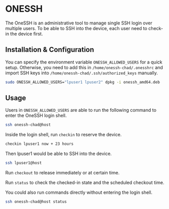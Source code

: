 # ONESSH

The OneSSH is an administrative tool to manage single SSH login over
multiple users. To be able to SSH into the device, each user need to
check-in the device first.

## Installation & Configuration

You can specify the environment variable `ONESSH_ALLOWED_USERS` for a quick
setup. Otherwise, you need to add this in `/home/onessh-chad/.onesshrc` and
import SSH keys into `/home/onessh-chad/.ssh/authorized_keys` manually.

```bash
sudo ONESSH_ALLOWED_USERS="lpuser1 lpuser2" dpkg -i onessh_amd64.deb
```

## Usage

Users in `ONESSH_ALLOWED_USERS` are able to run the following command to
enter the OneSSH login shell.

```bash
ssh onessh-chad@host
```

Inside the login shell, run `checkin` to reserve the device.

```bash
checkin lpuser1 now + 23 hours
```

Then lpuser1 would be able to SSH into the device.

```bash
ssh lpuser1@host
```

Run `checkout` to release immediately or at certain time.

Run `status` to check the checked-in state and the scheduled checkout time.

You could also run commands directly without entering the login shell.

```bash
ssh onessh-chad@host status
```
